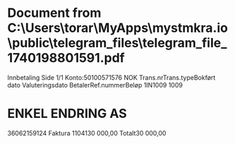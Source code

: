 # Document from C:\Users\torar\MyApps\mystmkra.io\public\telegram_files\telegram_file_1740198801591.pdf



Innbetaling
Side 1/1
Konto:50100571576 NOK
Trans.nrTrans.typeBokført dato
Valuteringsdato
BetalerRef.nummerBeløp
1IN1009
1009
# ENKEL ENDRING AS
36062159124
Faktura 1104130 000,00
Totalt30 000,00